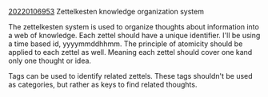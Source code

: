 [20220106953](202201060953) Zettelkesten knowledge organization system

The zettelkesten system is used to organize thoughts about information into a web of knowledge. Each zettel should have a unique identifier. I'll be using a time based id, yyyymmddhhmm. The principle of atomicity should be applied to each zettel as well. Meaning each zettel should cover one kand only one thought or idea.

Tags can be used to identify related zettels. These tags shouldn't be used as categories, but rather as keys to find related thoughts. 







